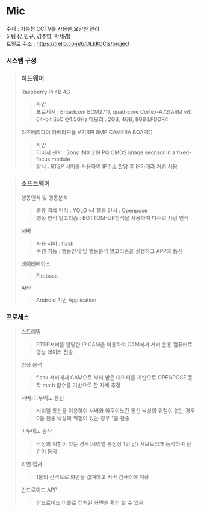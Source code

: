 # Mic
주제 : 지능형 CCTV를 사용한 요양원 관리  
5 팀 (김민규, 김주영, 박세경)  
트렐로 주소 : https://trello.com/b/DLkKbCis/project  
### 시스템 구성
> ### 하드웨어
> Raspberry Pi 4B 4G
> >사양  
> >프로세서 : Broadcom BCM2711, quad-core Cortex-A72(ARM v8) 64-bit SoC @1.5GHz
> >메모리 : 2GB, 4GB, 8GB LPDDR4  
>
> 라즈베리파이 카메라모듈 V2(RPI 8MP CAMERA BOARD)  
> >사양  
> >이미지 센서 : Sony IMX 219 PQ CMOS image seonsor in a fixed-focus module    
> >방식 : RTSP 서버를 사용하여 IP주소 할당 후 IP카메라 처럼 사용

> ### 소프트웨어  
> 행동인식 및 행동분석
> >종류
> >객체 인식 : YOLO v4
> >행동 인식 : Openpose   
> >행동 인식 알고리즘 : BOTTOM-UP방식을 사용하여 다수의 사람 인식
>
> 서버
> >사용 서버 : flask   
> >수행 기능 : 행동인식 및 행동분석 알고리즘을 실행하고 APP과 통신
>
> 데이터베이스
> >Firebase 
>
> APP
> > Android 기반 Application

### 프로세스
> 스트리밍
> > RTSP서버를 할당한 IP CAM을 이용하여 CAM에서 서버 운용 컴퓨터로 영상 데이터 전송
>
> 영상 분석
> > flask 서버에서 CAM으로 부터 받은 데이터를 기반으로 OPENPOSE 동작
> > math 함수를 기반으로 한 자세 추정
>
> 서버-아두이노 통신
> > 시리얼 통신을 이용하여 서버와 아두이노간 통신
> > 낙상의 위험이 없는 경우 0을 전송 낙상의 위험이 있는 경우 1을 전송
> 
> 아두이노 동작
> > 낙상의 위험이 있는 경우(시리얼 통신상 1의 값) 서보모터가 동작하여 난간이 동작
>
> 화면 캡쳐
> > 1분의 간격으로 화면을 캡쳐하고 서버 컴퓨터에 저장
> 
> 안드로이드 APP
> > 안드로이드 어플로 캡쳐된 화면을 확인 할 수 있음
